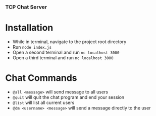 ### TCP Chat Server

# Installation
- While in terminal, navigate to the project root directory
- Run `node index.js`
- Open a second terminal and run `nc localhost 3000`
- Open a third terminal and run `nc localhost 3000`

# Chat Commands
- `@all <message>` will send message to all users
- `@quit` will quit the chat program and end your session
- `@list` will list all current users
- `@dm <username> <message>` will send a message directly to the user